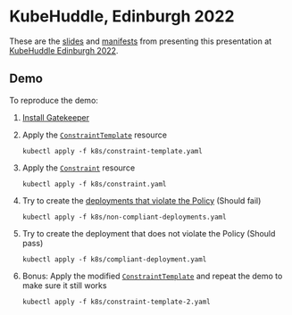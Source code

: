 # KubeHuddle, Edinburgh 2022

These are the [slides](./presentation.pdf) and [manifests](./k8s/) from presenting this presentation at [KubeHuddle Edinburgh 2022](https://kubehuddle.com/2022/).

## Demo

To reproduce the demo:

1. [Install Gatekeeper](https://asankov.dev/blog/2022/04/21/securing-kubernetes-with-open-policy-agent/#installing-gatekeeper)
2. Apply the [`ConstraintTemplate`](k8s/constraint-template.yaml) resource

   ```shell
   kubectl apply -f k8s/constraint-template.yaml
   ```

3. Apply the [`Constraint`](k8s/constraint.yaml) resource

   ```shell
   kubectl apply -f k8s/constraint.yaml
   ```

4. Try to create the [deployments that violate the Policy](k8s/non-compliant-deployments.yaml) (Should fail)

   ```shell
   kubectl apply -f k8s/non-compliant-deployments.yaml
   ```

5. Try to create the deployment that does not violate the Policy (Should pass)

   ```shell
   kubectl apply -f k8s/compliant-deployment.yaml
   ```

6. Bonus: Apply the modified [`ConstraintTemplate`](k8s/constraint-template-2.yaml) and repeat the demo to make sure it still works

   ```shell
   kubectl apply -f k8s/constraint-template-2.yaml
   ```

